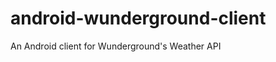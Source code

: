 android-wunderground-client
===========================

An Android client for Wunderground's Weather API